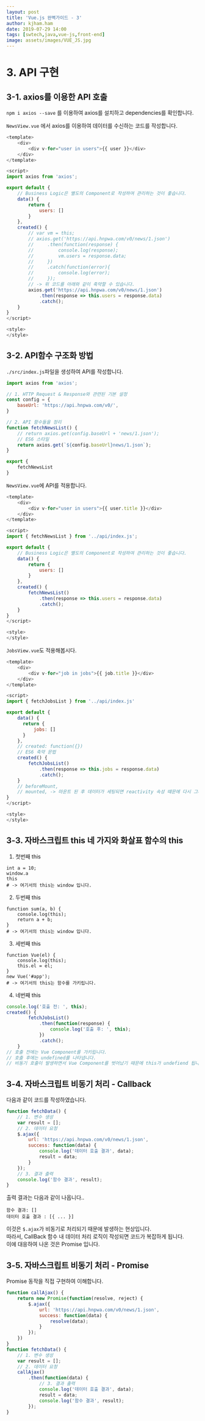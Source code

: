 ```yaml
---
layout: post
title: 'Vue.js 완벽가이드 - 3'
author: kjham.ham
date: 2019-07-29 14:00
tags: [swtech,java,vue-js,front-end]
image: assets/images/VUE_JS.jpg
---
```


# 3. API 구현  

## 3-1. axios를 이용한 API 호출
`npm i axios --save` 를 이용하여 axios를 설치하고 dependencies를 확인합니다.  

`NewsView.vue` 에서 axios를 이용하여 데이터를 수신하는 코드를 작성합니다.  
~~~js
<template>
    <div>
        <div v-for="user in users">{{ user }}</div>
    </div>
</template>

<script>
import axios from 'axios';

export default {
    // Business Logic은 별도의 Component로 작성하여 관리하는 것이 좋습니다.
    data() {
        return {
            users: []
        }
    },    
    created() {
        // var vm = this;
        // axios.get('https://api.hnpwa.com/v0/news/1.json')
        //     .then(function(response) {
        //         console.log(response);
        //         vm.users = response.data;                
        //     })
        //     .catch(function(error){
        //         console.log(error);                
        //     });
        // -> 위 코드를 아래와 같이 축약할 수 있습니다.
        axios.get('https://api.hnpwa.com/v0/news/1.json')
            .then(response => this.users = response.data)
            .catch();
    }
}
</script>

<style>
</style>
~~~

## 3-2. API함수 구조화 방법  
`./src/index.js`파일을 생성하여 API를 작성합니다.  
~~~js
import axios from 'axios';

// 1. HTTP Request & Response와 관련된 기본 설정
const config = {
    baseUrl: 'https://api.hnpwa.com/v0/',
}

// 2. API 함수들을 정리
function fetchNewsList() {
    // return axios.get(config.baseUrl + 'news/1.json');
    // ES6 스타일
    return axios.get(`${config.baseUrl}news/1.json`);
}

export {
    fetchNewsList
}
~~~

`NewsView.vue`에 API를 적용합니다.  
~~~js
<template>
    <div>        
        <div v-for="user in users">{{ user.title }}</div>
    </div>
</template>

<script>
import { fetchNewsList } from '../api/index.js';

export default {
    // Business Logic은 별도의 Component로 작성하여 관리하는 것이 좋습니다.
    data() {
        return {
            users: []
        }
    },    
    created() {      
        fetchNewsList()
            .then(response => this.users = response.data)
            .catch();
    }
}
</script>

<style>
</style>
~~~

`JobsView.vue`도 적용해봅시다.  
~~~js
<template>
    <div>
        <div v-for="job in jobs">{{ job.title }}</div>
    </div>
</template>

<script>
import { fetchJobsList } from '../api/index.js'

export default {    
    data() {
      return {
          jobs: []
      }  
    },
    // created: function({})
    // ES6 축약 문법
    created() {
        fetchJobsList()
            .then(response => this.jobs = response.data)
            .catch();
    }
    // beforeMount,
    // mounted, -> 마운트 된 후 데이터가 세팅되면 reactivity 속성 떄문에 다시 그려집니다.
}
</script>

<style>
</style>
~~~

## 3-3. 자바스크립트 this 네 가지와 화살표 함수의 this  
1. 첫번째 this  
~~~shell
int a = 10;
window.a
this
# -> 여기서의 this는 window 입니다.
~~~
2. 두번째 this  
~~~shell
function sum(a, b) {
	console.log(this);
	return a + b;
}
# -> 여기서의 this는 window 입니다.
~~~
3. 세번째 this  
~~~shell
function Vue(el) {
	console.log(this);
	this.el = el;
}
new Vue('#app');
# -> 여기서의 this는 함수를 가키립니다.
~~~
4. 네번째 this
~~~js
console.log('호출 전: ', this);
created() {
        fetchJobsList()
            .then(function(response) {
            	console.log('호출 후: ', this);
            })
            .catch();
    }
// 호출 전에는 Vue Component를 가키립니다.
// 호출 후에는 undefined를 나타냅니다.
// 비동기 호출이 발생하면서 Vue Component를 벗어났기 때문에 this가 undefiend 됩니다.
~~~

## 3-4. 자바스크립트 비동기 처리 - Callback  
다음과 같이 코드를 작성하였습니다.  
~~~js
function fetchData() {
	// 1. 변수 생성
	var result = [];
	// 2. 데이터 요청
	$.ajax({
		url: 'https://api.hnpwa.com/v0/news/1.json',
		success: function(data) {
			console.log('데이터 호출 결과', data);
			result = data;
		}	
	});
	// 3. 결과 출력
	console.log('함수 결과', result);
}
~~~
출력 결과는 다음과 같이 나옵니다..  
~~~shell
함수 결과: []
데이터 호출 결과 : [{ ... }]
~~~
이것은 `$.ajax`가 비동기로 처리되기 때문에 발생하는 현상입니다.  
따라서, CallBack 함수 내 데이터 처리 로직이 작성되면 코드가 복잡하게 됩니다.  
이에 대응하여 나온 것은 Promise 입니다.

## 3-5. 자바스크립트 비동기 처리 - Promise  
Promise 동작을 직접 구현하여 이해합니다.  
~~~js
function callAjax() {
	return new Promise(function(resolve, reject) {
		$.ajax({
			url: 'https://api.hnpwa.com/v0/news/1.json',
			success: function(data) {
				resolve(data);
			}
		});
	})
}
function fetchData() {
	// 1. 변수 생성
	var result = [];
	// 2. 데이터 요청
	callAjax()
		.then(function(data) {
			// 3. 결과 출력
			console.log('데이터 호출 결과', data);
			result = data;
			console.log('함수 결과', result);
		});
}
~~~